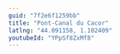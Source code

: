 ```yaml
---
guid: "7f2e6f1259bb"
title: "Pont-Canal du Cacor"
latlng: "44.091158, 1.102409"
youtubeId: "YPpSf8ZxMf8" 
---
```

